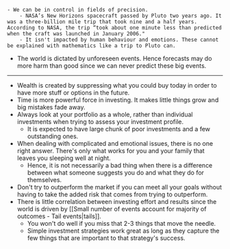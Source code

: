 	- We can be in control in fields of precision.
		- NASA’s New Horizons spacecraft passed by Pluto two years ago. It was a three-billion mile trip that took nine and a half years. According to NASA, the trip “took about one minute less than predicted when the craft was launched in January 2006."
		- It isn't impacted by human behaviour and emotions. These cannot be explained with mathematics like a trip to Pluto can.
- The world is dictated by unforeseen events. Hence forecasts may do more harm than good since we can never predict these big events.
---
- Wealth is created by suppressing what you could buy today in order to have more stuff or options in the future.
- Time is more powerful force in investing. It makes little things grow and big mistakes fade away.
- Always look at your portfolio as a whole, rather than individual investments when trying to assess your investment profile.
	- It is expected to have large chunk of poor investments and a few outstanding ones.
- When dealing with complicated and emotional issues, there is no one right answer. There's only what works for you and your family that leaves you sleeping well at night.
	- Hence, it is not necessarily a bad thing when there is a difference between what someone suggests you do and what they do for themselves.
- Don't try to outperform the market if you can meet all your goals without having to take the added risk that comes from trying to outperform.
- There is little correlation between investing effort and results since the world is driven by [[Small number of events account for majority of outcomes - Tail events|tails]].
	- You won't do well if you miss that 2-3 things that move the needle.
	- Simple investment strategies work great as long as they capture the few things that are important to that strategy's success.